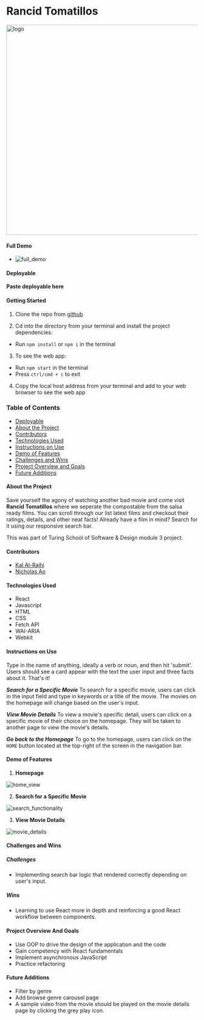 # Rancid Tomatillos
<img width="554" alt="logo" src="https://user-images.githubusercontent.com/97044701/168508486-a84354b0-e7bb-413e-942c-e0b8de6abc52.png">
 

#### Full Demo
- ![full_demo](https://user-images.githubusercontent.com/97044701/168508159-faf3a730-cdd0-4fe6-856f-2fc09666d2d4.gif)


#### Deployable
**Paste deployable here**

#### Getting Started
1. Clone the repo from [github](https://github.com/aominhlong/Rancid-Tomatillos)

2. Cd into the directory from your terminal and install the project dependencies:
- Run `npm install` or `npm i` in the terminal

3. To see the web app:
- Run `npm start` in the terminal
- Press `ctrl/cmd + c` to exit

4. Copy the local host address from your terminal and add to your web browser to see the web app

### Table of Contents
- [Deployable](#deployable)
- [About the Project](#about-the-project)
- [Contributors](#contributors)
- [Technologies Used](#technologies-used)
- [Instructions on Use](#instructions-on-use)
- [Demo of Features](#demo-of-features)
- [Challenges and Wins](#challenges-and-wins)
- [Project Overview and Goals](#project-overview-and-goals)
- [Future Additions](#future-additions)

#### About the Project
Save yourself the agony of watching another bad movie and come visit **Rancid Tomatillos** where we seperate the compostable from the salsa ready films. You can scroll through our list latest films and checkout their ratings, details, and other neat facts! Already have a film in mind? Search for it using our responsive search bar. 

This was part of Turing School of Software & Design module 3 project. 

#### Contributors
 - [Kal Al-Rajhi](https://github.com/kal-aalrajhi)
 - [Nicholas Ao](https://github.com/aominhlong)

#### Technologies Used
- React
- Javascript
- HTML
- CSS
- Fetch API
- WAI-ARIA 
- Webkit

#### Instructions on Use
Type in the name of anything, ideally a verb or noun, and then hit 'submit'. Users should see a card appear with the text the user input and three facts about it. That's it! 

**_Search for a Specific Movie_**
To search for a specific movie, users can click in the input field and type in keywords or a title of the movie. The movies on the homepage will change based on the user's input. 

**_View Movie Details_**
To view a movie's specific detail, users can click on a specific movie of their choice on the homepage. They will be taken to another page to view the movie's details. 

**_Go back to the Homepage_**
To go to the homepage, users can click on the `HOME` button located at the top-right of the screen in the navigation bar. 

#### Demo of Features
1. **Homepage**

![home_view](https://user-images.githubusercontent.com/97044701/168508425-62b8e5f5-333d-48c4-8eb6-cf40c0329ad2.gif)

2. **Search for a Specific Movie**

![search_functionality](https://user-images.githubusercontent.com/97044701/168508098-8df7afd8-e48e-4cde-9e29-48eb3fd38f13.gif)

3. **View Movie Details**

![movie_details](https://user-images.githubusercontent.com/97044701/168508218-9e40ff41-092f-4c9d-b4af-e4376c06cbe0.gif)


#### Challenges and Wins

##### Challenges
- Implementing search bar logic that rendered correctly depending on user's input.

##### Wins
- Learning to use React more in depth and reinforcing a good React workflow between components.

#### Project Overview And Goals
- Use OOP to drive the design of the application and the code
- Gain competency with React fundamentals
- Implement asynchronous JavaScript
- Practice refactoring

#### Future Additions
- Filter by genre
- Add browse genre carousel page
- A sample video from the movie should be played on the movie details page by clicking the grey play icon.
